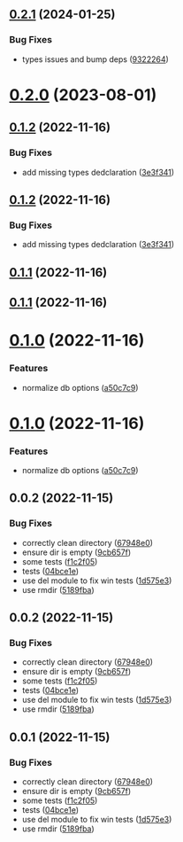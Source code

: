 

## [0.2.1](https://github.com/robertsLando/mqtt-jsonl-store/compare/v0.2.0...v0.2.1) (2024-01-25)


### Bug Fixes

* types issues and bump deps ([9322264](https://github.com/robertsLando/mqtt-jsonl-store/commit/932226488f2442b0f8297e4a155d04e435cb328e))

# [0.2.0](https://github.com/robertsLando/mqtt-jsonl-store/compare/v0.1.2...v0.2.0) (2023-08-01)

## [0.1.2](https://github.com/robertsLando/mqtt-jsonl-store/compare/v0.1.1...v0.1.2) (2022-11-16)


### Bug Fixes

* add missing types dedclaration ([3e3f341](https://github.com/robertsLando/mqtt-jsonl-store/commit/3e3f34154124acb767a23825bb49dbf4e2f27fb0))

## [0.1.2](https://github.com/robertsLando/mqtt-jsonl-store/compare/v0.1.1...v0.1.2) (2022-11-16)


### Bug Fixes

* add missing types dedclaration ([3e3f341](https://github.com/robertsLando/mqtt-jsonl-store/commit/3e3f34154124acb767a23825bb49dbf4e2f27fb0))





## [0.1.1](https://github.com/robertsLando/mqtt-jsonl-store/compare/v0.1.0...v0.1.1) (2022-11-16)

## [0.1.1](https://github.com/robertsLando/mqtt-jsonl-store/compare/v0.1.0...v0.1.1) (2022-11-16)





# [0.1.0](https://github.com/robertsLando/mqtt-jsonl-store/compare/v0.0.2...v0.1.0) (2022-11-16)


### Features

* normalize db options ([a50c7c9](https://github.com/robertsLando/mqtt-jsonl-store/commit/a50c7c9832619b4fd7d18c61ba91a2bd18690210))

# [0.1.0](https://github.com/robertsLando/mqtt-jsonl-store/compare/v0.0.2...v0.1.0) (2022-11-16)


### Features

* normalize db options ([a50c7c9](https://github.com/robertsLando/mqtt-jsonl-store/commit/a50c7c9832619b4fd7d18c61ba91a2bd18690210))





## 0.0.2 (2022-11-15)


### Bug Fixes

* correctly clean directory ([67948e0](https://github.com/robertsLando/mqtt-jsonl-store/commit/67948e04b2b4d6cc94771c63808d770841d9d2fd))
* ensure dir is empty ([9cb657f](https://github.com/robertsLando/mqtt-jsonl-store/commit/9cb657f30ae8b2fed491d6c820329dea93291f92))
* some tests ([f1c2f05](https://github.com/robertsLando/mqtt-jsonl-store/commit/f1c2f0590a6aba7763b1b415aa7db6de3392473a))
* tests ([04bce1e](https://github.com/robertsLando/mqtt-jsonl-store/commit/04bce1e1bce58f5dac366013bb673583603de8c4))
* use del module to fix win tests ([1d575e3](https://github.com/robertsLando/mqtt-jsonl-store/commit/1d575e35b865cdf7326295a17a4c2858720bcaa9))
* use rmdir ([5189fba](https://github.com/robertsLando/mqtt-jsonl-store/commit/5189fbaa87d171c522ef703dfea0f19616540560))

## 0.0.2 (2022-11-15)


### Bug Fixes

* correctly clean directory ([67948e0](https://github.com/robertsLando/mqtt-jsonl-store/commit/67948e04b2b4d6cc94771c63808d770841d9d2fd))
* ensure dir is empty ([9cb657f](https://github.com/robertsLando/mqtt-jsonl-store/commit/9cb657f30ae8b2fed491d6c820329dea93291f92))
* some tests ([f1c2f05](https://github.com/robertsLando/mqtt-jsonl-store/commit/f1c2f0590a6aba7763b1b415aa7db6de3392473a))
* tests ([04bce1e](https://github.com/robertsLando/mqtt-jsonl-store/commit/04bce1e1bce58f5dac366013bb673583603de8c4))
* use del module to fix win tests ([1d575e3](https://github.com/robertsLando/mqtt-jsonl-store/commit/1d575e35b865cdf7326295a17a4c2858720bcaa9))
* use rmdir ([5189fba](https://github.com/robertsLando/mqtt-jsonl-store/commit/5189fbaa87d171c522ef703dfea0f19616540560))



## 0.0.1 (2022-11-15)


### Bug Fixes

* correctly clean directory ([67948e0](https://github.com/robertsLando/mqtt-jsonl-store/commit/67948e04b2b4d6cc94771c63808d770841d9d2fd))
* ensure dir is empty ([9cb657f](https://github.com/robertsLando/mqtt-jsonl-store/commit/9cb657f30ae8b2fed491d6c820329dea93291f92))
* some tests ([f1c2f05](https://github.com/robertsLando/mqtt-jsonl-store/commit/f1c2f0590a6aba7763b1b415aa7db6de3392473a))
* tests ([04bce1e](https://github.com/robertsLando/mqtt-jsonl-store/commit/04bce1e1bce58f5dac366013bb673583603de8c4))
* use del module to fix win tests ([1d575e3](https://github.com/robertsLando/mqtt-jsonl-store/commit/1d575e35b865cdf7326295a17a4c2858720bcaa9))
* use rmdir ([5189fba](https://github.com/robertsLando/mqtt-jsonl-store/commit/5189fbaa87d171c522ef703dfea0f19616540560))
